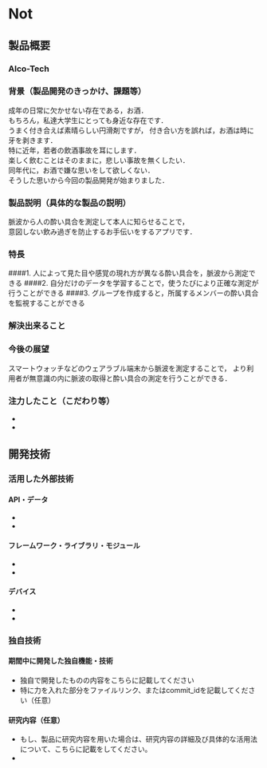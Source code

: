 # Not
## 製品概要
### Alco-Tech

### 背景（製品開発のきっかけ、課題等）
成年の日常に欠かせない存在である，お酒．  
もちろん，私達大学生にとっても身近な存在です．  
うまく付き合えば素晴らしい円滑剤ですが，
付き合い方を誤れば，お酒は時に牙を剥きます．  
特に近年，若者の飲酒事故を耳にします．  
楽しく飲むことはそのままに，悲しい事故を無くしたい．  
同年代に，お酒で嫌な思いをして欲しくない．  
そうした思いから今回の製品開発が始まりました．  


### 製品説明（具体的な製品の説明）
脈波から人の酔い具合を測定して本人に知らせることで，  
意図しない飲み過ぎを防止するお手伝いをするアプリです．  

### 特長
####1. 人によって見た目や感覚の現れ方が異なる酔い具合を，脈波から測定できる
####2. 自分だけのデータを学習することで，使うたびにより正確な測定が行うことができる
####3. グループを作成すると，所属するメンバーの酔い具合を監視することができる

### 解決出来ること


### 今後の展望
スマートウォッチなどのウェアラブル端末から脈波を測定することで，
より利用者が無意識の内に脈波の取得と酔い具合の測定を行うことができる．  

### 注力したこと（こだわり等）
* 
* 

## 開発技術
### 活用した外部技術
#### API・データ
* 
* 

#### フレームワーク・ライブラリ・モジュール
* 
* 

#### デバイス
* 
* 

### 独自技術
#### 期間中に開発した独自機能・技術
* 独自で開発したものの内容をこちらに記載してください
* 特に力を入れた部分をファイルリンク、またはcommit_idを記載してください（任意）

#### 研究内容（任意）
* もし、製品に研究内容を用いた場合は、研究内容の詳細及び具体的な活用法について、こちらに記載をしてください。
* 
